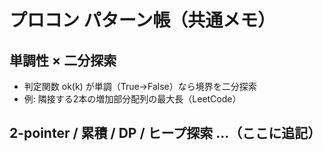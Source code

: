 # プロコン パターン帳（共通メモ）

## 単調性 × 二分探索
- 判定関数 ok(k) が単調（True→False）なら境界を二分探索
- 例: 隣接する2本の増加部分配列の最大長（LeetCode）

## 2-pointer / 累積 / DP / ヒープ探索 …（ここに追記）
